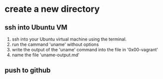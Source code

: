 # create a new directory

## ssh into Ubuntu VM
1. ssh into your Ubuntu virtual machine using the terminal.
2. run the cammand 'uname' without options
3. write the output of the 'uname' command into the file in '0x00-vagrant'
4. name the file 'uname-output.md'


## push to github 
